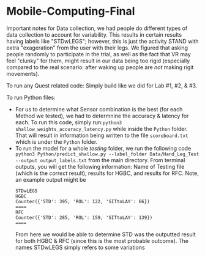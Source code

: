 # Mobile-Computing-Final

Important notes for Data collection, we had people do different types of data collection to account for variability. This results in certain results having labels like "STDwLEGS"; however, this is just the activity STAND with extra "exageration" from the user with their legs. We figured that asking people randomly to participate in the trial, as well as the fact that VR may feel "clunky" for them, might result in our data being too rigid (especially compared to the real scenario: after waking up people are _not_ making rigit movements). 

To run any Quest related code:
Simply build like we did for Lab #1, #2, & #3.

To run Python files:
* For us to determine what Sensor combination is the best (for each Method we tested), we had to determnine the accuracy & latency for each. To run this code, simply run:```python3 shallow_weights_accuracy_latency.py``` while inside the ```Python``` folder. That will result in information being written to the file ```scoreboard.txt``` which is under the ```Python``` folder.
* To run the model for a whole _testing_ folder, we run the following code ```python3 Python/predict_shallow.py --label_folder Data/Hand_Leg_Test --output output_labels.txt``` from the main directory. From terminal outputs, you will get the following information: Name of Testing file (which is the *correct* result), results for HGBC, and results for RFC. Note, an example output might be 
    ```
    STDwLEGS
    HGBC
    Counter({'STD': 395, 'ROL': 122, 'SITtoLAY': 66})
    ====
    RFC
    Counter({'STD': 285, 'ROL': 159, 'SITtoLAY': 139})
    ====
    ```
    From here we would be able to determine STD was the outputted result for both HGBC & RFC (since this is the most probable outcome). The names STDwLEGS simply refers to some variations

